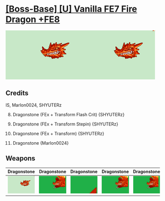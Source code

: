 # [\[Boss-Base\] \[U\] Vanilla FE7 Fire Dragon +FE8](./)

<img src="./8.%20Dragonstone/Dragonstone_000.png" alt="[Boss-Base] [U] Vanilla FE7 Fire Dragon +FE8 standing" />

## Credits

IS, Marlon0024, SHYUTERz

8. Dragonstone (FEx + Transform Flash Crit) {SHYUTERz}

8. Dragonstone (FEx + Transform Stepin) {SHYUTERz}

8. Dragonstone (FEx + Transform) {SHYUTERz}

8. Dragonstone {Marlon0024}

## Weapons


|Dragonstone |Dragonstone |Dragonstone |Dragonstone |Dragonstone |
|  :---: | :---: | :---: | :---: | :---: |
| <img alt="Dragonstone animation" src="./8.%20Dragonstone/Dragonstone.gif" /> | <img alt="Dragonstone animation" src="./8.%20Dragonstone%20(Transform%20Flash%20Crit)/Dragonstone.gif" /> | <img alt="Dragonstone animation" src="./8.%20Dragonstone%20(Transform%20Stepin)/Dragonstone.gif" /> | <img alt="Dragonstone animation" src="./8.%20Dragonstone%20(Transform)/Dragonstone.gif" /> | <img alt="Dragonstone animation" src="./8.%20Dragonstone%20%7BMarlon0024%7D/Dragonstone.gif" /> |
